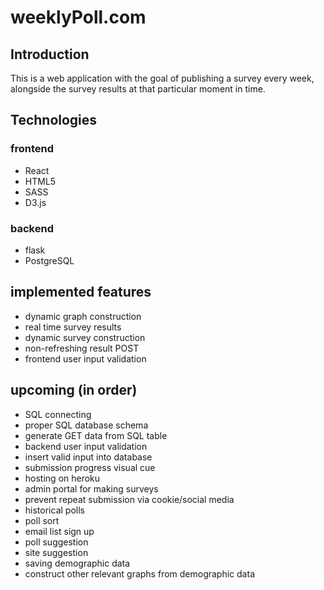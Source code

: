 # weeklyPoll.com

## Introduction
This is a web application with the goal of publishing a survey every week, alongside the survey results at that particular moment in time.

## Technologies
### frontend
- React
- HTML5
- SASS
- D3.js

### backend
- flask
- PostgreSQL

## implemented features
- dynamic graph construction
- real time survey results
- dynamic survey construction
- non-refreshing result POST
- frontend user input validation

## upcoming (in order)
- SQL connecting
- proper SQL database schema
- generate GET data from SQL table
- backend user input validation
- insert valid input into database
- submission progress visual cue
- hosting on heroku
- admin portal for making surveys
- prevent repeat submission via cookie/social media
- historical polls
- poll sort
- email list sign up
- poll suggestion
- site suggestion
- saving demographic data 
- construct other relevant graphs from demographic data
